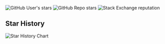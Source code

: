 ![GitHub User's stars](https://img.shields.io/github/stars/wy-luke?label=All%20Stars&affiliations=OWNER%2CCOLLABORATOR) ![GitHub Repo stars](https://img.shields.io/github/stars/copyplusplus/copyplusplus?label=CopyPlusPLus%20Stars&link=https%3A%2F%2Fgithub.com%2FCopyPlusPlus%2FCopyPlusPlus)
 ![Stack Exchange reputation](https://img.shields.io/stackexchange/stackoverflow/r/9522354) 

## Star History

![Star History Chart](https://api.star-history.com/svg?repos=wy-luke/Unity-TextMeshPro-Chinese-Characters-Set,CopyPlusPlus/CopyPlusPlus&type=Date)

